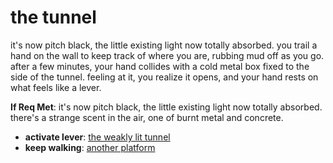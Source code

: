 # the tunnel

it's now pitch black, the little existing light now totally absorbed. you trail a hand on the wall to keep track of where you are, rubbing mud off as you go. after a few minutes, your hand collides with a cold metal box fixed to the side of the tunnel. feeling at it, you realize it opens, and your hand rests on what feels like a lever.

**If Req Met**: it's now pitch black, the little existing light now totally absorbed. there's a strange scent in the air, one of burnt metal and concrete.

- **activate lever**: [the weakly lit tunnel](the-weakly-lit-tunnel-N4okwg9.md)
- **keep walking**: [another platform](another-platform-2ozdt3.md)
